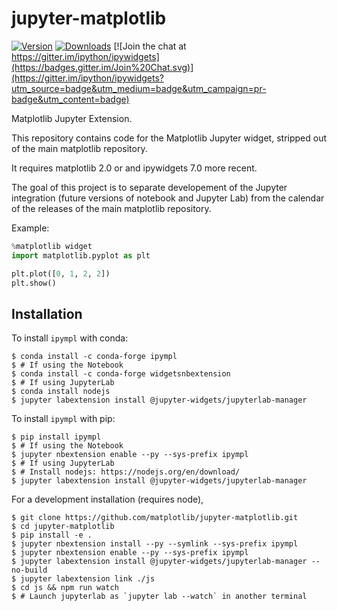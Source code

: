 jupyter-matplotlib
==================

[![Version](https://img.shields.io/pypi/v/ipympl.svg)](https://pypi.python.org/pypi/ipympl)
[![Downloads](https://img.shields.io/pypi/dm/ipympl.svg)](https://pypi.python.org/pypi/ipympl)
[![Join the chat at https://gitter.im/ipython/ipywidgets](https://badges.gitter.im/Join%20Chat.svg)](https://gitter.im/ipython/ipywidgets?utm_source=badge&utm_medium=badge&utm_campaign=pr-badge&utm_content=badge)

Matplotlib Jupyter Extension.

This repository contains code for the Matplotlib Jupyter widget, stripped out
of the main matplotlib repository.

It requires matplotlib 2.0 or and ipywidgets 7.0 more recent.

The goal of this project is to separate developement of the Jupyter integration
(future versions of notebook and Jupyter Lab) from the calendar of the releases
of the main matplotlib repository.

Example:

```python
%matplotlib widget
import matplotlib.pyplot as plt

plt.plot([0, 1, 2, 2])
plt.show()
```


Installation
------------

To install `ipympl` with conda:

    $ conda install -c conda-forge ipympl 
    $ # If using the Notebook
    $ conda install -c conda-forge widgetsnbextension
    $ # If using JupyterLab
    $ conda install nodejs
    $ jupyter labextension install @jupyter-widgets/jupyterlab-manager


To install `ipympl` with pip:

    $ pip install ipympl
    $ # If using the Notebook
    $ jupyter nbextension enable --py --sys-prefix ipympl
    $ # If using JupyterLab
    $ # Install nodejs: https://nodejs.org/en/download/
    $ jupyter labextension install @jupyter-widgets/jupyterlab-manager


For a development installation (requires node),

    $ git clone https://github.com/matplotlib/jupyter-matplotlib.git
    $ cd jupyter-matplotlib
    $ pip install -e .
    $ jupyter nbextension install --py --symlink --sys-prefix ipympl
    $ jupyter nbextension enable --py --sys-prefix ipympl
    $ jupyter labextension install @jupyter-widgets/jupyterlab-manager --no-build
    $ jupyter labextension link ./js
    $ cd js && npm run watch  
    $ # Launch jupyterlab as `jupyter lab --watch` in another terminal
